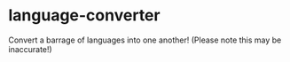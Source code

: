 # language-converter
Convert a barrage of languages into one another! (Please note this may be inaccurate!)
